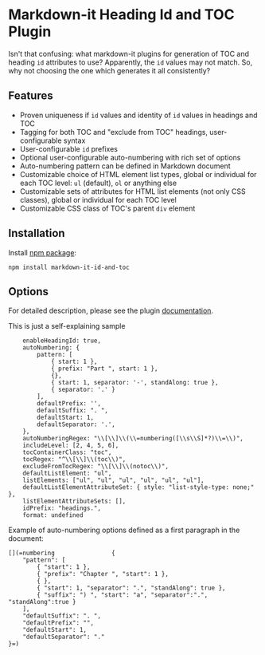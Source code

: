 # Markdown-it Heading Id and TOC Plugin

Isn't that confusing: what markdown-it plugins for generation of TOC and heading `id` attributes to use? Apparently, the `id` values may not match. So, why not choosing the one which generates it all consistently?

## Features

- Proven uniqueness if `id` values and identity of `id` values in headings and TOC
- Tagging for both TOC and "exclude from TOC" headings, user-configurable syntax
- User-configurable `id` prefixes
- Optional user-configurable auto-numbering with rich set of options
- Auto-numbering pattern can be defined in Markdown document
- Customizable choice of HTML element list types, global or individual for each TOC level: `ul` (default), `ol` or anything else
- Customizable sets of attributes for HTML list elements (not only CSS classes), global or individual for each TOC level
- Customizable CSS class of TOC's parent `div` element

## Installation

Install [npm package](https://www.npmjs.com/package/markdown-it-id-and-toc):

```
npm install markdown-it-id-and-toc
```

## Options

For detailed description, please see the plugin [documentation](https://sakryukov.github.io/markdown-it-id-and-toc).

This is just a self-explaining sample
```
    enableHeadingId: true,
    autoNumbering: {
        pattern: [
            { start: 1 },
            { prefix: "Part ", start: 1 },
            {},
            { start: 1, separator: '-', standAlong: true },
            { separator: '.' }
        ],
        defaultPrefix: '',
        defaultSuffix: ". ",
        defaultStart: 1,
        defaultSeparator: '.',
    },
    autoNumberingRegex: "\\[\\]\\(\\=numbering([\\s\\S]*?)\\=\\)",
    includeLevel: [2, 4, 5, 6],
    tocContainerClass: "toc",
    tocRegex: "^\\[\\]\\(toc\\)",
    excludeFromTocRegex: "\\[\\]\\(notoc\\)",
    defaultListElement: "ul",
    listElements: ["ul", "ul", "ul", "ul", "ul", "ul"],
    defaultListElementAttributeSet: { style: "list-style-type: none;" },
    listElementAttributeSets: [],
    idPrefix: "headings.",
    format: undefined
```

Example of auto-numbering options defined as a first paragraph in the document:

```
[](=numbering                {
    "pattern": [
        { "start": 1 },
        { "prefix": "Chapter ", "start": 1 },
        { },
        { "start": 1, "separator": ".", "standAlong": true },
        { "suffix": ") ", "start": "a", "separator":".", "standAlong":true }
    ],
    "defaultSuffix": ". ",
    "defaultPrefix": "",
    "defaultStart": 1,
    "defaultSeparator": "."
}=)
```